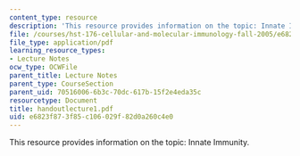```yaml
---
content_type: resource
description: 'This resource provides information on the topic: Innate Immunity.'
file: /courses/hst-176-cellular-and-molecular-immunology-fall-2005/e6823f873f85c106029f82d0a260c4e0_handoutlecture1.pdf
file_type: application/pdf
learning_resource_types:
- Lecture Notes
ocw_type: OCWFile
parent_title: Lecture Notes
parent_type: CourseSection
parent_uid: 70516006-6b3c-70dc-617b-15f2e4eda35c
resourcetype: Document
title: handoutlecture1.pdf
uid: e6823f87-3f85-c106-029f-82d0a260c4e0
---
```

This resource provides information on the topic: Innate Immunity.

